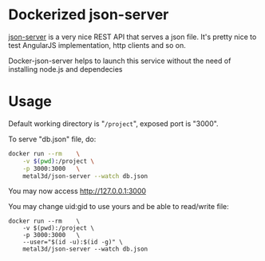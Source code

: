 # Dockerized json-server

[json-server](https://github.com/typicode/json-server) is a very nice REST API that serves a json file. It's pretty nice to test AngularJS implementation, http clients and so on.

Docker-json-server helps to launch this service without the need of installing node.js and dependecies

# Usage

Default working directory is "`/project`", exposed port is "3000".


To serve "db.json" file, do:

```bash
docker run --rm    \
    -v $(pwd):/project \
    -p 3000:3000   \
    metal3d/json-server --watch db.json
```

You may now access http://127.0.0.1:3000

You may change uid:gid to use yours and be able to read/write file:

```
docker run --rm    \
    -v $(pwd):/project \
    -p 3000:3000   \
    --user="$(id -u):$(id -g)" \
    metal3d/json-server --watch db.json
```
